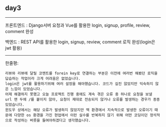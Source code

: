 ## day3

<hr>

프론트엔드 : Django서버 요청과 Vue를 활용한 login, signup, profile, review, comment 완성

백엔드 : REST API를 활용한 login, signup, review, comment 로직 완성(login은 jwt 활용)

<hr>

한줄평:

```
리뷰와 리뷰에 달릴 코멘트를 forein key로 연결하는 부분은 이전에 여러번 해봤던 로직을 답습하는 작업이라 크게 어려움은 없었습니다.
login은 jwt를 활용하기위해 여러 설정을 해야했습니다. 코드가 길진 않았지만 익숙하지 않은 느낌이 있었습니다.
어제 해결하지 못했고 오늘 프로젝트 진행 중에도 계속 겪은 오류 중 하나로 요청을 보낼 url 맨 두에 /를 붙이지 않아, 요청이 제대로 전송되지 않거나 오류를 발생하는 경우가 종종 있었습니다.
윈도우 상에서는 해당 오류가 발생하지 않았지만 맥 환경에서 지속적으로 발생한 오류이기 때문에 다양한 os 환경을 가진 현업에서 이런 실수를 반복하지 않기 위해 어떤 코딩이던 정석적으로 작성하는 버릇을 들여야하겠다고 생각했습니다.
```

